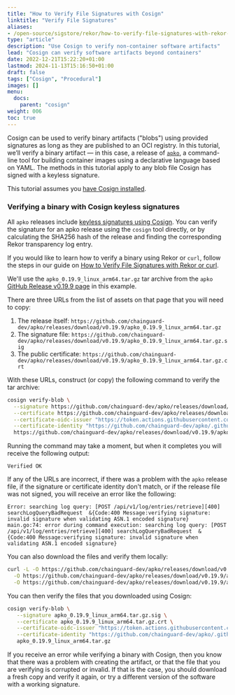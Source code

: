 ```yaml
---
title: "How to Verify File Signatures with Cosign"
linktitle: "Verify File Signatures"
aliases:
- /open-source/sigstore/rekor/how-to-verify-file-signatures-with-rekor-or-curl/
type: "article"
description: "Use Cosign to verify non-container software artifacts"
lead: "Cosign can verify software artifacts beyond containers"
date: 2022-12-21T15:22:20+01:00
lastmod: 2024-11-13T15:16:50+01:00
draft: false
tags: ["Cosign", "Procedural"]
images: []
menu:
  docs:
    parent: "cosign"
weight: 006
toc: true
---
```


Cosign can be used to verify binary artifacts ("blobs") using provided signatures as long as they are published to an OCI registry. In this tutorial, we’ll verify a binary artifact — in this case, a release of [`apko`](/open-source/apko/overview/), a command-line tool for building container images using a declarative language based on YAML. The methods in this tutorial apply to any blob file Cosign has signed with a keyless signature.

This tutorial assumes you [have Cosign installed](/open-source/sigstore/cosign/how-to-install-cosign/).

### Verifying a binary with Cosign keyless signatures

All `apko` releases include [keyless signatures using Cosign](/open-source/sigstore/cosign/an-introduction-to-cosign/#keyless-signing). You can verify the signature for an apko release using the `cosign` tool directly, or by calculating the SHA256 hash of the release and finding the corresponding Rekor transparency log entry.

If you would like to learn how to verify a binary using Rekor or `curl`, follow the steps in our guide on [How to Verify File Signatures with Rekor or curl](/open-source/sigstore/rekor/how-to-verify-file-signatures-with-rekor-or-curl/).

We'll use the `apko_0.19.9_linux_arm64.tar.gz` tar archive from the `apko` [GitHub Release v0.19.9 page](https://github.com/chainguard-dev/apko/releases/tag/v0.19.9) in this example.

There are three URLs from the list of assets on that page that you will need to copy:

1. The release itself: `https://github.com/chainguard-dev/apko/releases/download/v0.19.9/apko_0.19.9_linux_arm64.tar.gz`
2. The signature file: `https://github.com/chainguard-dev/apko/releases/download/v0.19.9/apko_0.19.9_linux_arm64.tar.gz.sig`
3. The public certificate: `https://github.com/chainguard-dev/apko/releases/download/v0.19.9/apko_0.19.9_linux_arm64.tar.gz.crt`

With these URLs, construct (or copy) the following command to verify the tar archive:

```sh
cosign verify-blob \
  --signature https://github.com/chainguard-dev/apko/releases/download/v0.19.9/apko_0.19.9_linux_arm64.tar.gz.sig \
  --certificate https://github.com/chainguard-dev/apko/releases/download/v0.19.9/apko_0.19.9_linux_arm64.tar.gz.crt \
  --certificate-oidc-issuer "https://token.actions.githubusercontent.com" \
  --certificate-identity "https://github.com/chainguard-dev/apko/.github/workflows/release.yaml@refs/tags/v0.19.9" \
  https://github.com/chainguard-dev/apko/releases/download/v0.19.9/apko_0.19.9_linux_arm64.tar.gz
```

Running the command may take a moment, but when it completes you will receive the following output:

```output
Verified OK
```

If any of the URLs are incorrect, if there was a problem with the `apko` release file, if the signature or certificate identity don't match, or if the release file was not signed, you will receive an error like the following:

```output
Error: searching log query: [POST /api/v1/log/entries/retrieve][400] searchLogQueryBadRequest  &{Code:400 Message:verifying signature: invalid signature when validating ASN.1 encoded signature}
main.go:74: error during command execution: searching log query: [POST /api/v1/log/entries/retrieve][400] searchLogQueryBadRequest  &{Code:400 Message:verifying signature: invalid signature when validating ASN.1 encoded signature}
```

You can also download the files and verify them locally:

```sh
curl -L -O https://github.com/chainguard-dev/apko/releases/download/v0.19.9/apko_0.19.9_linux_arm64.tar.gz \
  -O https://github.com/chainguard-dev/apko/releases/download/v0.19.9/apko_0.19.9_linux_arm64.tar.gz.sig \
  -O https://github.com/chainguard-dev/apko/releases/download/v0.19.9/apko_0.19.9_linux_arm64.tar.gz.crt
```

You can then verify the files that you downloaded using Cosign:

```sh
cosign verify-blob \
   --signature apko_0.19.9_linux_arm64.tar.gz.sig \
   --certificate apko_0.19.9_linux_arm64.tar.gz.crt \
   --certificate-oidc-issuer "https://token.actions.githubusercontent.com" \
   --certificate-identity "https://github.com/chainguard-dev/apko/.github/workflows/release.yaml@refs/tags/v0.19.9" \
   apko_0.19.9_linux_arm64.tar.gz
```

If you receive an error while verifying a binary with Cosign, then you know that there was a problem with creating the artifact, or that the file that you are verifying is corrupted or invalid. If that is the case, you should download a fresh copy and verify it again, or try a different version of the software with a working signature.
